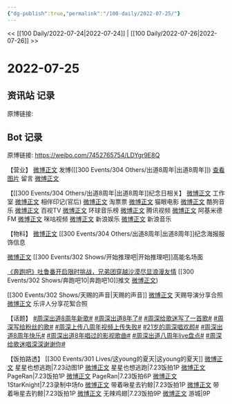 ```yaml
---
{"dg-publish":true,"permalink":"/100-daily/2022-07-25/"}
---
```



<< [[100 Daily/2022-07-24\|2022-07-24]] | [[100 Daily/2022-07-26\|2022-07-26]] >>

# 2022-07-25

## 资讯站 记录

原博链接:

## Bot 记录

原博链接: https://weibo.com/7452765754/LDYgr9E8Q

【营业】
[微博正文](http://weibo.com/1736988591/LDXCOuFiC) 发博([[300 Events/304 Others/出道8周年\|出道8周年]])
[查看图片](https://wx1.sinaimg.cn/large/0088n2Pggy1h4jllqcirkj30u012tgod.jpg) 留言 [微博正文](http://weibo.com/1736988591/LDJEWDyEC)

【[[300 Events/304 Others/出道8周年\|出道8周年]]纪念日相关】
[微博正文](http://weibo.com/7478855230/LDTS0yoC2) 工作室
[微博正文](http://weibo.com/5248300719/LDUWLgsUF) 相伴印记(官后)
[微博正文](http://weibo.com/2095820504/LDOYbyZoS) 淘票票
[微博正文](http://weibo.com/2611607127/LDOXYf5fU) 猫眼电影
[微博正文](http://weibo.com/1665103091/LDVfDjOGw) 酷狗音乐
[微博正文](http://weibo.com/7516842376/LDUmQ964X) 百视TV
[微博正文](http://weibo.com/1674242970/LDWAQ6mkC) 环球音乐榜
[微博正文](http://weibo.com/2591595652/LDUu0gwdy) 腾讯视频
[微博正文](http://weibo.com/5201375800/LDTyJfiSO) 阿基米德FM
[微博正文](http://weibo.com/1809436135/LDTzaeejV) 咪咕视频
[微博正文](http://weibo.com/1642591402/LDSw7jsjQ) 新浪娱乐
[微博正文](http://weibo.com/1266269835/LDU1IttcR) 新浪音乐

【物料】
[微博正文](http://weibo.com/7710473200/LDTVB2K82) [[300 Events/304 Others/出道8周年\|出道8周年]]纪念海报服饰信息

[微博正文](https://weibo.com/2162247381/LDU4BfWSa) [[300 Events/302 Shows/开始推理吧\|开始推理吧]]高能名场面

[《奔跑吧》吐鲁番开启限时挑战，兄弟团穿越沙漠尽显浪漫友情](https://weibo.cn/sinaurl?u=https%3A%2F%2Fmp.weixin.qq.com%2Fs%2FjbL7TIIGpqo7Q6s34dCbGg) [[300 Events/302 Shows/奔跑吧10\|奔跑吧10]]推文
[微博正文](http://ww1.sinaimg.cn/large/006DG6X8gy1h4j83z61p7j30u01syn6o.jpg))

[[300 Events/302 Shows/天赐的声音\|天赐的声音]]
[微博正文](http://weibo.com/1846843604/LDTBYvdEU) 天赐导演分享合照
[微博正文](https://m.weibo.cn/1711437447/4795261564750601) 乐评人分享花絮合照

【话题】
[#周深出道8周年新歌#](https://s.weibo.com/weibo?q=%23%E5%91%A8%E6%B7%B1%E5%87%BA%E9%81%938%E5%91%A8%E5%B9%B4%E6%96%B0%E6%AD%8C%23)
[#周深出道8年了#](https://s.weibo.com/weibo?q=%23%E5%91%A8%E6%B7%B1%E5%87%BA%E9%81%938%E5%B9%B4%E4%BA%86%23)
[#周深给歌迷写了一首歌#](https://s.weibo.com/weibo?q=%23%E5%91%A8%E6%B7%B1%E7%BB%99%E6%AD%8C%E8%BF%B7%E5%86%99%E4%BA%86%E4%B8%80%E9%A6%96%E6%AD%8C%23)
[#周深写给粉丝的歌#](https://s.weibo.com/weibo?q=%23%E5%91%A8%E6%B7%B1%E5%86%99%E7%BB%99%E7%B2%89%E4%B8%9D%E7%9A%84%E6%AD%8C%23)
[#周深上传八周年视频上传失败#](https://s.weibo.com/weibo?q=%23%E5%91%A8%E6%B7%B1%E4%B8%8A%E4%BC%A0%E5%85%AB%E5%91%A8%E5%B9%B4%E8%A7%86%E9%A2%91%E4%B8%8A%E4%BC%A0%E5%A4%B1%E8%B4%A5%23)
[#21岁的周深唱欢颜#](https://s.weibo.com/weibo?q=%2321%E5%B2%81%E7%9A%84%E5%91%A8%E6%B7%B1%E5%94%B1%E6%AC%A2%E9%A2%9C%23)
[#周深出道8周年快乐#](https://s.weibo.com/weibo?q=%23%E5%91%A8%E6%B7%B1%E5%87%BA%E9%81%938%E5%91%A8%E5%B9%B4%E5%BF%AB%E4%B9%90%23)
[#周深出道8年唱过的影视歌曲#](https://s.weibo.com/weibo?q=%23%E5%91%A8%E6%B7%B1%E5%87%BA%E9%81%938%E5%B9%B4%E5%94%B1%E8%BF%87%E7%9A%84%E5%BD%B1%E8%A7%86%E6%AD%8C%E6%9B%B2%23)
[#周深出道八周年live盘点#](https://s.weibo.com/weibo?q=%23%E5%91%A8%E6%B7%B1%E5%87%BA%E9%81%93%E5%85%AB%E5%91%A8%E5%B9%B4live%E7%9B%98%E7%82%B9%23)
[#周深给歌迷唱深深谢谢你#](https://s.weibo.com/weibo?q=%23%E5%91%A8%E6%B7%B1%E7%BB%99%E6%AD%8C%E8%BF%B7%E5%94%B1%E6%B7%B1%E6%B7%B1%E8%B0%A2%E8%B0%A2%E4%BD%A0%23)

【饭拍路透】
[[300 Events/301 Lives/这young的夏天\|这young的夏天]]
[微博正文](http://weibo.com/5219918112/LDOYP7Bzk) 星星也想逃跑|7.23动图1P
[微博正文](http://weibo.com/5219918112/LDTt4i8GL) 星星也想逃跑|7.23饭拍1P
[微博正文](http://weibo.com/7633014126/LDT9temVS) PageRan|7.23饭拍1P
[微博正文](https://weibo.com/7633014126/LDUJ6lnZs) PageRan|7.23饭拍6P
[微博正文](https://weibo.com/7509386022/LDQi70bQR) 1StarKnight|7.23录制中场fo
[微博正文](https://weibo.com/3246571812/LDTJ567oJ) 带着啾星去钓鲸|7.23饭拍1P
[微博正文](https://weibo.com/3246571812/LDV9rbtEN) 带着啾星去钓鲸|7.23饭拍1P
[微博正文](http://weibo.com/7495641082/LDU2uipRF) 无辣鸡翅|7.23饭拍9P
[微博正文](http://weibo.com/1801743981/LDVmSuOtc) 游城|9P
